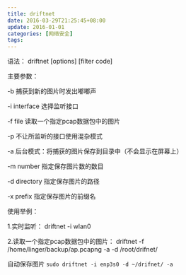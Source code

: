 ```yaml
---
title: driftnet
date: 2016-03-29T21:25:45+08:00
update: 2016-01-01
categories: [网络安全]
tags:
---
```

语法： driftnet   [options]   [filter code]

主要参数：

 -b               捕获到新的图片时发出嘟嘟声

-i  interface     选择监听接口

-f  file   读取一个指定pcap数据包中的图片

-p  不让所监听的接口使用混杂模式

-a  后台模式：将捕获的图片保存到目录中（不会显示在屏幕上）

-m number 指定保存图片数的数目

-d directory  指定保存图片的路径

-x prefix  指定保存图片的前缀名

使用举例：

1.实时监听： driftnet -i wlan0

2.读取一个指定pcap数据包中的图片： driftnet -f /home/linger/backup/ap.pcapng -a -d /root/drifnet/

自动保存图片
 `sudo driftnet -i enp3s0 -d ~/drifnet/ -a`
